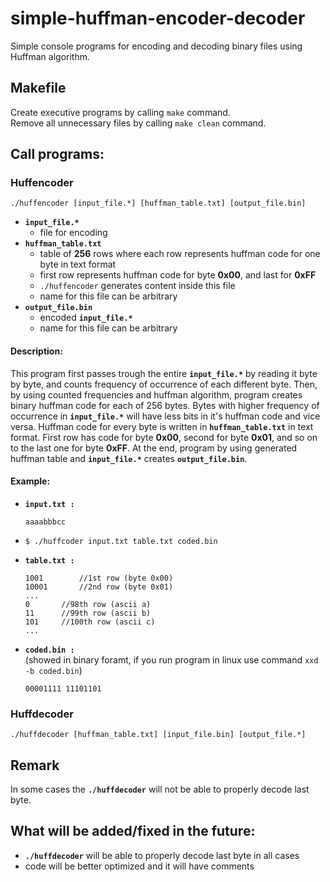 # simple-huffman-encoder-decoder
Simple console programs for encoding and decoding binary files using Huffman algorithm.<br />

## Makefile
Create executive programs by calling `make` command.<br />
Remove all unnecessary files by calling `make clean` command. 

## Call programs:

### Huffencoder
```
./huffencoder [input_file.*] [huffman_table.txt] [output_file.bin]
```
- **`input_file.*`** 
	* file for encoding
- **`huffman_table.txt`**
	* table of **256** rows where each row represents huffman code for one byte in text format
	* first row represents huffman code for byte **0x00**, and last for **0xFF**
	* ```./huffencoder``` generates content inside this file
	* name for this file can be arbitrary
- **`output_file.bin`**
	* encoded **`input_file.*`**
	* name for this file can be arbitrary
	
#### Description:	
This program first passes trough the entire **`input_file.*`** by reading it byte by byte, and counts frequency of occurrence of each different byte. Then, by using counted frequencies and huffman algorithm, program creates binary huffman code for each of 256 bytes. Bytes with higher frequency of occurrence in **`input_file.*`** will have less bits in it's huffman code and vice versa. Huffman code for every byte is written in **`huffman_table.txt`** in text format. First row has code for byte **0x00**, second for byte **0x01**, and so on to the last one for byte **0xFF**. At the end, program by using generated huffman table and **`input_file.*`** creates **`output_file.bin`**.

#### Example:
- **`input.txt :`**</br>
	```
	aaaabbbcc
	```
	
- ```$ ./huffcoder input.txt table.txt coded.bin```
- **`table.txt :`**</br>
	```
	1001		//1st row (byte 0x00)
	10001		//2nd row (byte 0x01)
	...
	0		//98th row (ascii a)
	11		//99th row (ascii b)
	101		//100th row (ascii c)
	...
	```
- **`coded.bin :`** </br>
	(showed in binary foramt, if you run program in linux use command ```xxd -b coded.bin```) </br>
	```
	00001111 11101101
	```
		
### Huffdecoder
```
./huffdecoder [huffman_table.txt] [input_file.bin] [output_file.*]
```
## Remark
In some cases the **`./huffdecoder`** will not be able to properly decode last byte.
## What will be added/fixed in the future:
- **`./huffdecoder`** will be able to properly decode last byte in all cases
- code will be better optimized and it will have comments
